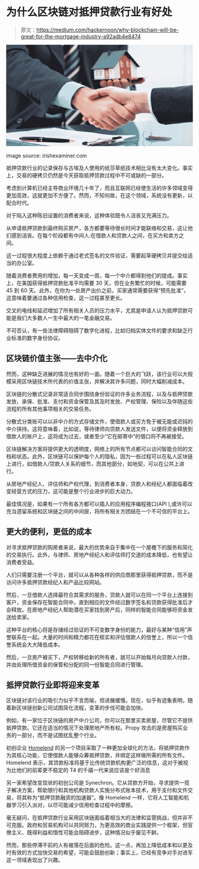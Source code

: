 # 为什么区块链对抵押贷款行业有好处

> 原文：<https://medium.com/hackernoon/why-blockchain-will-be-great-for-the-mortgage-industry-a92adb4e8474>

![](img/0e968995a95b12052c44a96af425ead0.png)

image source: irishexaminer.com

抵押贷款行业的记录保存与古埃及人使用的纸莎草纸技术相比没有太大变化。事实上，交易的硬拷贝仍然是今天获取抵押贷款过程中不可或缺的一部分。

考虑到计算机已经主导商业环境几十年了，而且互联网已经使生活的许多领域变得更加高效，这就更加不方便了。然而，不知何故，在这个领域，系统没有更新，以配合时代。

对于陷入这种陈旧设置的消费者来说，这种体验既令人沮丧又充满压力。

从申请抵押贷款到最终购买房产，各方都要等待很长时间才能联络和交易，这让他们感到沮丧。在每个阶段都有中间人:在借款人和贷款人之间，在买方和卖方之间。

这一过程很大程度上依赖于通过老式签名的文件验证，需要起草硬拷贝并提交给适当的办公室。

随着消费者费用的增加，每一天变成一周，每一个中介都得到他们的提成。事实上，在美国获得抵押贷款批准平均需要 30 天，但在业务繁忙的时候，可能需要 45 到 60 天。此外，在你为一处房产出价之前，买家通常需要获得“预先批准”，这意味着要通过各种信用检查，这一过程甚至更长。

交叉的电线和延迟增加了所有相关人员的压力水平，尤其是申请人认为抵押贷款可能是我们大多数人一生中最大的一笔金融交易。

不可否认，有一些法律障碍阻碍了数字化进程，比如归档实体文件的要求和缺乏行业标准的数字身份协议。

## **区块链价值主张——去中介化**

然而，这种缺乏进展的情况也有好的一面。随着一个巨大的飞跃，该行业可以大规模采用区块链技术所代表的价值主张，并解决其许多问题，同时大幅削减成本。

区块链的分散式记录非常适合同步围绕身份验证的许多业务流程，以及与抵押贷款发放、承保、批准、支付和资金保管及其及时发放、产权管理、保险以及伴随这些流程的所有其他事项相关的交易任务。

分散式分类账可以以非中介的方式存储文件，使借款人或买方免于被无能或迟钝的中介挟持。这将意味着，比如说，等待律师向贷款人发送文件，以便将资金释放到借款人的账户上，这将成为过去，或者至少“它在邮寄中”的借口将不再被接受。

区块链解决方案将提供更大的透明度，网络上的所有节点都可以访问智能合同的文档和状态。此外，区块链可以保护每个人的隐私，因为一些过程可以在私人区块链上进行，如借款人/贷款人关系的细节，而其他部分，如地契，可以在公共上进行。

从房地产经纪人、评估师和产权代理，到消费者本身，贷款人和经纪人都面临着改变经营方式的压力，这可能是整个行业进步的巨大动力。

最佳情况是，如果有一个所有各方都可以插入的应用程序编程接口(API ),或许可以充当遗留系统和区块链之间的中间层，将所有相关方团结在一个不可信的平台上。

## **更大的便利，更低的成本**

对寻求抵押贷款的购房者来说，最大的优势来自于集中在一个屋檐下的服务和简化的交易执行。此外，与律师、房地产经纪人和评估师打交道的成本降低，也有望让消费者受益。

人们只需要注册一个平台，就可以从各种各样的供应商那里获得抵押贷款，而不是访问许多抵押贷款经纪人和产品比较网站。

然后，一旦借款人选择最符合其需求的服务，贷款人就可以在同一个平台上连接到客户，资金保存在智能合同中，直到相应的文件经过数字签名和贷款获得批准后才会释放。在房地产经纪人帮助潜在买家找到房产后，同样的智能合同能够将资金发送给卖家。

这种平台的核心将是存储经过验证的不可变数字身份的能力，最好与某种“信用”声誉联系在一起。大量的时间和精力都花在核实和评估借款人的信誉上，所以一个信誉系统会大大降低成本。

然后，一旦房产被买下，产权转移给新的所有者，就可以开始每月向贷款人付款，并由处理所借资金的保管和分配的同一份智能合同进行管理。

## **抵押贷款行业即将迎来变革**

区块链对该行业的吸引力似乎不言而喻，但进展缓慢。现在，似乎有迹象表明，随着新区块链创新公司试图简化流程，变革的步伐可能会加快。

例如，有一家位于区块链的房产中介公司，你可以在那里买卖房屋，尽管它不提供抵押贷款。它还在适当的情况下处理房地产所有权。Propy 攻击的是房屋购买业务的一部分，而不是试图扰乱整个行业。

初创企业 [Homelend](https://www.homelend.io/) 的另一个项目采取了一种更加全球化的方法，将抵押贷款作为其核心功能，它使借款人能够众筹抵押贷款，并绑定这样做所需的所有文件。Homelend 表示，其贷款标准将基于比传统贷款机构更广泛的信息，这对于被视为比他们的前辈更不稳定的 T4 的千禧一代来说应该是个好消息

另一家希望改变现状的初创公司是 Synechron。它从贷款方开始，寻求提供一揽子解决方案，帮助银行和其他机构贷款人实施分布式账本技术，用于支付和文件交易，将其称为“抵押贷款融资的加速器”。像 Homelend 一样，它将人工智能和机器学习引入派对，以尽可能减少信用检查过程中的摩擦。

毫无疑问，在抵押贷款行业采用区块链面临着相当大的法律和监管挑战，但并非不可克服。政府和贸易机构可以共同努力，为更高效的商业实践提供一个框架，但官僚主义、既得利益和惰性可能会阻碍进步，这种情况似乎屡见不鲜。

然而，那些停滞不前的人有被落在后面的危险。这一点，再加上降低成本和以更及时有效的方式加快交易的希望，可能会鼓励创新；事实上，已经有竞争对手对进军这一领域表现出了兴趣。